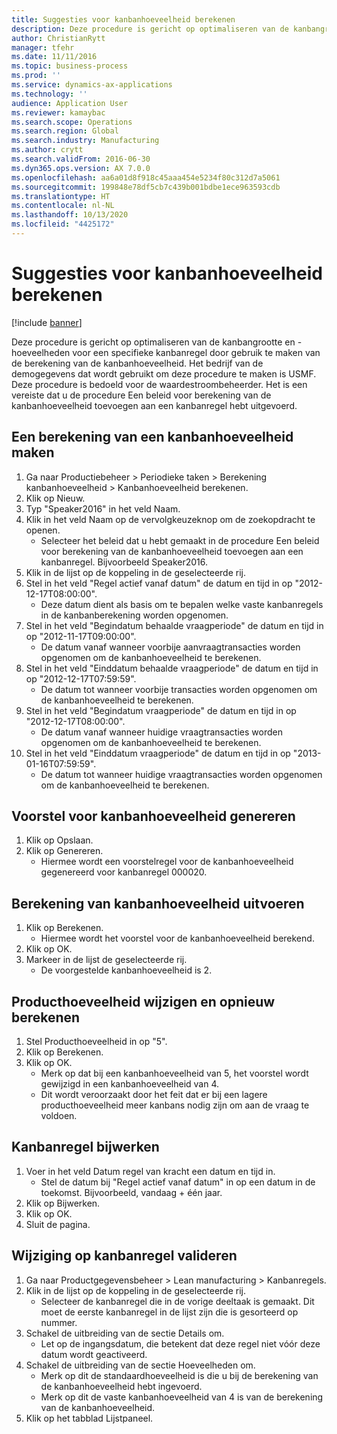 ```yaml
---
title: Suggesties voor kanbanhoeveelheid berekenen
description: Deze procedure is gericht op optimaliseren van de kanbangrootte en -hoeveelheden voor een specifieke kanbanregel door gebruik te maken van de berekening van de kanbanhoeveelheid.
author: ChristianRytt
manager: tfehr
ms.date: 11/11/2016
ms.topic: business-process
ms.prod: ''
ms.service: dynamics-ax-applications
ms.technology: ''
audience: Application User
ms.reviewer: kamaybac
ms.search.scope: Operations
ms.search.region: Global
ms.search.industry: Manufacturing
ms.author: crytt
ms.search.validFrom: 2016-06-30
ms.dyn365.ops.version: AX 7.0.0
ms.openlocfilehash: aa6a01d8f918c45aaa454e5234f80c312d7a5061
ms.sourcegitcommit: 199848e78df5cb7c439b001bdbe1ece963593cdb
ms.translationtype: HT
ms.contentlocale: nl-NL
ms.lasthandoff: 10/13/2020
ms.locfileid: "4425172"
---
```

# <a name="calculate-kanban-quantity-suggestions"></a>Suggesties voor kanbanhoeveelheid berekenen

[!include [banner](../../includes/banner.md)]

Deze procedure is gericht op optimaliseren van de kanbangrootte en -hoeveelheden voor een specifieke kanbanregel door gebruik te maken van de berekening van de kanbanhoeveelheid. Het bedrijf van de demogegevens dat wordt gebruikt om deze procedure te maken is USMF. Deze procedure is bedoeld voor de waardestroombeheerder. Het is een vereiste dat u de procedure Een beleid voor berekening van de kanbanhoeveelheid toevoegen aan een kanbanregel hebt uitgevoerd.


## <a name="create-a-kanban-quantity-calculation"></a>Een berekening van een kanbanhoeveelheid maken
1. Ga naar Productiebeheer > Periodieke taken > Berekening kanbanhoeveelheid > Kanbanhoeveelheid berekenen.
2. Klik op Nieuw.
3. Typ "Speaker2016" in het veld Naam.
4. Klik in het veld Naam op de vervolgkeuzeknop om de zoekopdracht te openen.
    * Selecteer het beleid dat u hebt gemaakt in de procedure Een beleid voor berekening van de kanbanhoeveelheid toevoegen aan een kanbanregel. Bijvoorbeeld Speaker2016.  
5. Klik in de lijst op de koppeling in de geselecteerde rij.
6. Stel in het veld "Regel actief vanaf datum" de datum en tijd in op "2012-12-17T08:00:00".
    * Deze datum dient als basis om te bepalen welke vaste kanbanregels in de kanbanberekening worden opgenomen.  
7. Stel in het veld "Begindatum behaalde vraagperiode" de datum en tijd in op "2012-11-17T09:00:00".
    * De datum vanaf wanneer voorbije aanvraagtransacties worden opgenomen om de kanbanhoeveelheid te berekenen.  
8. Stel in het veld "Einddatum behaalde vraagperiode" de datum en tijd in op "2012-12-17T07:59:59".
    * De datum tot wanneer voorbije transacties worden opgenomen om de kanbanhoeveelheid te berekenen.  
9. Stel in het veld "Begindatum vraagperiode" de datum en tijd in op "2012-12-17T08:00:00".
    * De datum vanaf wanneer huidige vraagtransacties worden opgenomen om de kanbanhoeveelheid te berekenen.  
10. Stel in het veld "Einddatum vraagperiode" de datum en tijd in op "2013-01-16T07:59:59".
    * De datum tot wanneer huidige vraagtransacties worden opgenomen om de kanbanhoeveelheid te berekenen.  

## <a name="generate-kanban-quantity-proposal"></a>Voorstel voor kanbanhoeveelheid genereren
1. Klik op Opslaan.
2. Klik op Genereren.
    * Hiermee wordt een voorstelregel voor de kanbanhoeveelheid gegenereerd voor kanbanregel 000020.  

## <a name="run-kanban-quantity-calculation"></a>Berekening van kanbanhoeveelheid uitvoeren
1. Klik op Berekenen.
    * Hiermee wordt het voorstel voor de kanbanhoeveelheid berekend.  
2. Klik op OK.
3. Markeer in de lijst de geselecteerde rij.
    * De voorgestelde kanbanhoeveelheid is 2.  

## <a name="change-product-quantity-and-calculate-again"></a>Producthoeveelheid wijzigen en opnieuw berekenen
1. Stel Producthoeveelheid in op "5".
2. Klik op Berekenen.
3. Klik op OK.
    * Merk op dat bij een kanbanhoeveelheid van 5, het voorstel wordt gewijzigd in een kanbanhoeveelheid van 4.  
    * Dit wordt veroorzaakt door het feit dat er bij een lagere producthoeveelheid meer kanbans nodig zijn om aan de vraag te voldoen.  

## <a name="update-kanban-rule"></a>Kanbanregel bijwerken
1. Voer in het veld Datum regel van kracht een datum en tijd in.
    * Stel de datum bij "Regel actief vanaf datum" in op een datum in de toekomst. Bijvoorbeeld, vandaag + één jaar.  
2. Klik op Bijwerken.
3. Klik op OK.
4. Sluit de pagina.

## <a name="validate-change-on-kanban-rule"></a>Wijziging op kanbanregel valideren
1. Ga naar Productgegevensbeheer > Lean manufacturing > Kanbanregels.
2. Klik in de lijst op de koppeling in de geselecteerde rij.
    * Selecteer de kanbanregel die in de vorige deeltaak is gemaakt. Dit moet de eerste kanbanregel in de lijst zijn die is gesorteerd op nummer.  
3. Schakel de uitbreiding van de sectie Details om.
    * Let op de ingangsdatum, die betekent dat deze regel niet vóór deze datum wordt geactiveerd.  
4. Schakel de uitbreiding van de sectie Hoeveelheden om.
    * Merk op dit de standaardhoeveelheid is die u bij de berekening van de kanbanhoeveelheid hebt ingevoerd.  
    * Merk op dit de vaste kanbanhoeveelheid van 4 is van de berekening van de kanbanhoeveelheid.  
5. Klik op het tabblad Lijstpaneel.

